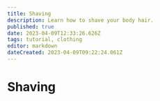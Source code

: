 ```yaml
---
title: Shaving
description: Learn how to shave your body hair.
published: true
date: 2023-04-09T12:33:26.626Z
tags: tutorial, clothing
editor: markdown
dateCreated: 2023-04-09T09:22:24.061Z
---
```


# Shaving